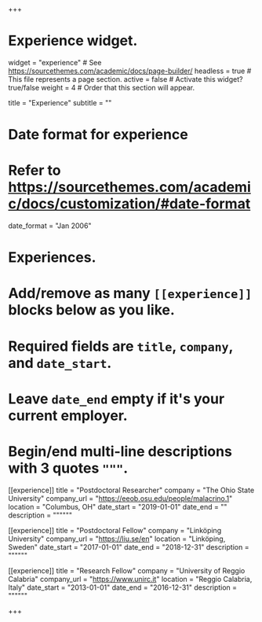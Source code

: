 +++
# Experience widget.
widget = "experience"  # See https://sourcethemes.com/academic/docs/page-builder/
headless = true  # This file represents a page section.
active = false  # Activate this widget? true/false
weight = 4  # Order that this section will appear.

title = "Experience"
subtitle = ""

# Date format for experience
#   Refer to https://sourcethemes.com/academic/docs/customization/#date-format
date_format = "Jan 2006"

# Experiences.
#   Add/remove as many `[[experience]]` blocks below as you like.
#   Required fields are `title`, `company`, and `date_start`.
#   Leave `date_end` empty if it's your current employer.
#   Begin/end multi-line descriptions with 3 quotes `"""`.
[[experience]]
  title = "Postdoctoral Researcher"
  company = "The Ohio State University"
  company_url = "https://eeob.osu.edu/people/malacrino.1"
  location = "Columbus, OH"
  date_start = "2019-01-01"
  date_end = ""
  description = """"""

[[experience]]
  title = "Postdoctoral Fellow"
  company = "Linköping University"
  company_url = "https://liu.se/en"
  location = "Linköping, Sweden"
  date_start = "2017-01-01"
  date_end = "2018-12-31"
  description = """"""
  
[[experience]]
  title = "Research Fellow"
  company = "University of Reggio Calabria"
  company_url = "https://www.unirc.it"
  location = "Reggio Calabria, Italy"
  date_start = "2013-01-01"
  date_end = "2016-12-31"
  description = """""" 
  
+++
